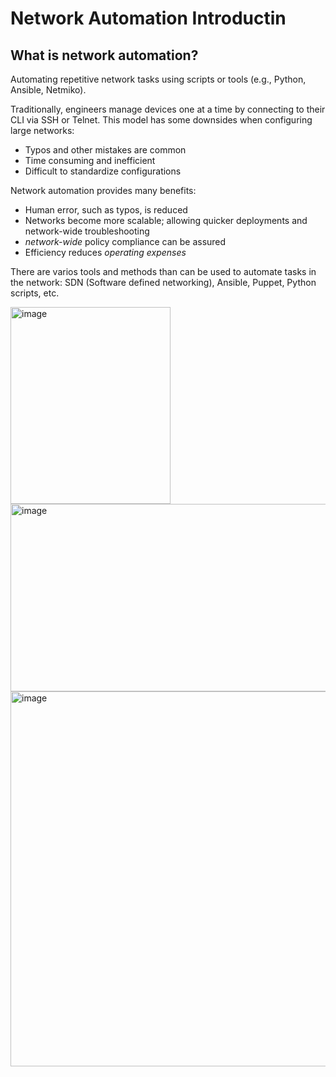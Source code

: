# Network Automation Introductin 

## What is network automation?
Automating repetitive network tasks using scripts or tools (e.g., Python, Ansible, Netmiko).

Traditionally, engineers manage devices one at a time by connecting to their CLI via SSH or Telnet. This model has some downsides when configuring large networks:

- Typos and other mistakes are common
- Time consuming and inefficient
- Difficult to standardize configurations

Network automation provides many benefits:

- Human error, such as typos, is reduced
- Networks become more scalable; allowing quicker deployments and network-wide troubleshooting
- *network-wide* policy compliance can be assured
- Efficiency reduces *operating expenses*

There are varios tools and methods than can be used to automate tasks in the network: SDN (Software defined networking), Ansible, Puppet, Python scripts, etc.

<img width="256" height="315" alt="image" src="https://github.com/user-attachments/assets/40a41d3b-1bd4-4b4e-91bb-38c2b4ec0134" />

<img width="850" height="300" alt="image" src="https://github.com/user-attachments/assets/d48dfb1d-49dd-4d11-ae7f-4b8b9bb72303" />

<img width="600" height="600" alt="image" src="https://github.com/user-attachments/assets/990eb809-48d6-445d-8849-9646e906b0ec" />



















